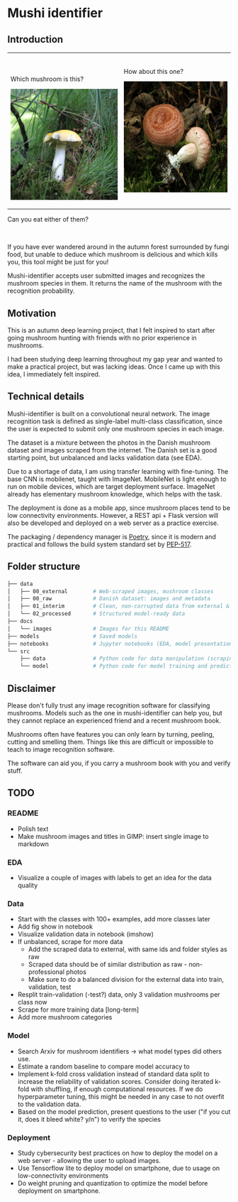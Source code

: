 # Mushi identifier

## Introduction

<table><tr>
<td> 
  <p align="center" style="padding: 10px">
    <p>Which mushroom is this?</p>
    <img alt="Forwarding" src="docs/images/example_russula_claroflava.jpg" height="250">
  </p> 
</td>
<td> 
  <p align="center">
    <p>How about this one?</p>
    <img alt="Routing" src="docs/images/example_lactarius_torminosus.jpg" height="250">
  </p> 
</td>
</tr></table>

Can you eat either of them?

<br>


If you have ever wandered around in the autumn forest surrounded by fungi food, but unable to deduce which mushroom is delicious and which kills you, this tool might be just for you!

Mushi-identifier accepts user submitted images and recognizes the mushroom species in them. It returns the name of the mushroom with the recognition probability.

## Motivation

This is an autumn deep learning project, that I felt inspired to start after going mushroom hunting with friends with no prior experience in mushrooms.

I had been studying deep learning throughout my gap year and wanted to make a practical project, but was lacking ideas. Once I came up with this idea, I immediately felt inspired.

## Technical details

Mushi-identifier is built on a convolutional neural network. The image recognition task is defined as single-label multi-class classification, since the user is expected to submit only one mushroom species in each image.

The dataset is a mixture between the photos in the Danish mushroom dataset and images scraped from the internet. The Danish set is a good starting point, but unbalanced and lacks validation data (see EDA).

Due to a shortage of data, I am using transfer learning with fine-tuning. The base CNN is mobilenet, taught with ImageNet. MobileNet is light enough to run on mobile devices, which are target deployment surface. ImageNet already has elementary mushroom knowledge, which helps with the task.

The deployment is done as a mobile app, since mushroom places tend to be low connectivity environments. However, a REST api + Flask version will also be developed and deployed on a web server as a practice exercise.

The packaging / dependency manager is [Poetry](https://python-poetry.org/), since it is modern and practical and follows the build system standard set by [PEP-517](https://www.python.org/dev/peps/pep-0517/).

## Folder structure

```bash
├── data
│   ├── 00_external        # Web-scraped images, mushroom classes
│   ├── 00_raw             # Danish dataset: images and metadata
│   ├── 01_interim         # Clean, non-corrupted data from external & raw
│   └── 02_processed       # Structured model-ready data
├── docs
│   └── images             # Images for this README
├── models                 # Saved models
├── notebooks              # Jupyter notebooks (EDA, model presentation)
└── src
    ├── data               # Python code for data manipulation (scraping, cleaning, loading)
    └── model              # Python code for model training and predictions
```

## Disclaimer

Please don't fully trust any image recognition software for classifying mushrooms. Models such as the one in mushi-identifier can help you, but they cannot replace an experienced friend and a recent mushroom book.

Mushrooms often have features you can only learn by turning, peeling, cutting and smelling them. Things like this are difficult or impossible to teach to image recognition software.

The software can aid you, if you carry a mushroom book with you and verify stuff.

## TODO

### README

* Polish text
* Make mushroom images and titles in GIMP: insert single image to markdown

### EDA

* Visualize a couple of images with labels to get an idea for the data quality

### Data

* Start with the classes with 100+ examples, add more classes later
* Add fig show in notebook
* Visualize validation data in notebook (imshow)
* If unbalanced, scrape for more data
  * Add the scraped data to external, with same ids and folder styles as raw
  * Scraped data should be of similar distribution as raw - non-professional photos
  * Make sure to do a balanced division for the external data into train, validation, test 
* Resplit train-validation (-test?) data, only 3 validation mushrooms per class now
* Scrape for more training data [long-term]
* Add more mushroom categories

### Model

* Search Arxiv for mushroom identifiers -> what model types did others use.
* Estimate a random baseline to compare model accuracy to
* Implement k-fold cross validation instead of standard data split to increase the reliability of validation scores.
  Consider doing iterated k-fold with shuffling, if enough computational resources. If we do hyperparameter tuning, this might be needed in any case to not overfit to the validation data.
* Based on the model prediction, present questions to the user ("if you cut it, does it bleed white? y/n") to verify the species

### Deployment

* Study cybersecurity best practices on how to deploy the model on a web server - allowing the user to upload images.
* Use Tensorflow lite to deploy model on smartphone, due to usage on low-connectivity environments
* Do weight pruning and quantization to optimize the model before deployment on smartphone.
